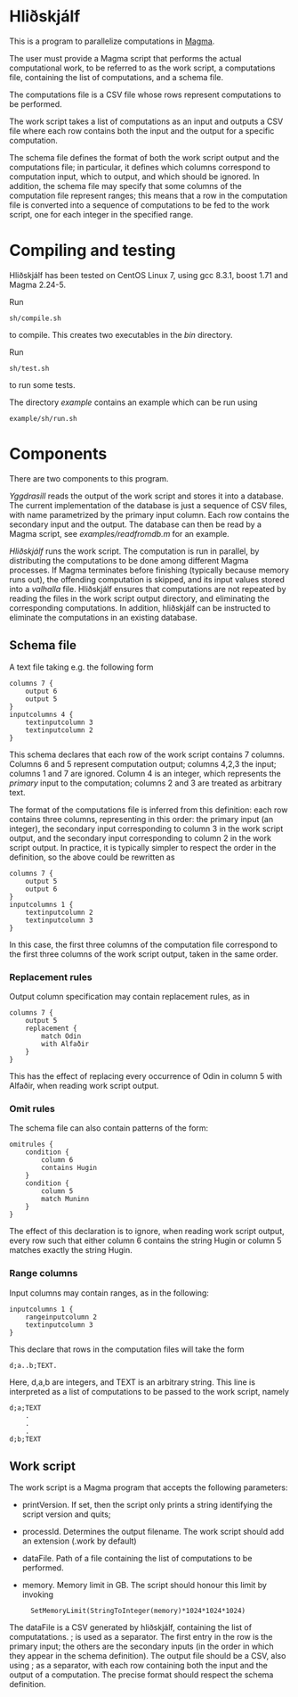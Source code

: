 # Hliðskjálf
This is a program to parallelize computations in [Magma](http://magma.maths.usyd.edu.au/magma/). 

The user must provide a Magma script that performs the actual computational work, to be referred to as the work script, a computations file, containing the list of computations, and a schema file.

The computations file is a CSV file whose rows represent computations to be performed.

The work script takes a list of computations as an input and outputs a CSV file where each row contains both the input and the output for a specific computation.

The schema file defines the format of both the work script output and the computations file; in particular, it defines which columns correspond to computation input, which to output, and which should be ignored. In addition, the schema file may specify that some columns of the computation file represent ranges; this means that a row in the computation file is converted into a sequence of computations to be fed to the work script, one for each integer in the specified range.

# Compiling and testing

Hliðskjálf has been tested on CentOS Linux 7, using gcc 8.3.1, boost 1.71 and Magma 2.24-5.

Run 

	sh/compile.sh
	
to compile. This creates two executables in the *bin* directory.

Run
	
	sh/test.sh
	
to run some tests.

The directory *example* contains an example which can be run using
	
	example/sh/run.sh

# Components
There are two components to this program.

*Yggdrasill* reads the output of the work script and stores it into a database. The current implementation of the database is just a sequence of CSV files, with name parametrized by the primary input column. Each row contains the secondary input and the output. The database can then be read by a Magma script, see *examples/readfromdb.m* for an example.

*Hliðskjálf* runs the work script. The computation is run in parallel, by distributing the computations to be done among different Magma processes. If Magma terminates before finishing (typically because memory runs out), the offending computation is skipped, and its input values stored into a *valhalla* file. Hliðskjálf ensures that computations are not repeated by reading the files in the work script output directory, and eliminating the corresponding computations. In addition, hliðskjálf can be instructed to eliminate the computations in an existing database.

## Schema file

A text file taking e.g. the following form

	columns 7 {
		output 6
		output 5
	}
	inputcolumns 4 {
		textinputcolumn 3
		textinputcolumn 2
	}

This schema declares that each row of the work script contains 7 columns. Columns 6 and 5 represent computation output; columns 4,2,3 the input; columns 1 and 7 are ignored. Column 4 is an integer, which represents the *primary* input to the computation; columns 2 and 3 are treated as arbitrary text. 

The format of the computations file is inferred from this definition: each row contains three columns, representing in this order: the primary input (an integer), the secondary input corresponding to column 3 in the work script output, and the secondary input corresponding to column 2 in the work script output. In practice, it is typically simpler to respect the order in the definition, so the above could be rewritten as 

	columns 7 {
		output 5
		output 6
	}
	inputcolumns 1 {
		textinputcolumn 2
		textinputcolumn 3
	}

In this case, the first three columns of the computation file correspond to the first three columns of the work script output, taken in the same order.

### Replacement rules
Output column specification may contain replacement rules, as in 

	columns 7 {
		output 5
		replacement {
			match Odin
			with Alfaðir
		}
	}

This has the effect of replacing every occurrence of Odin in column 5 with Alfaðir, when reading work script output.

### Omit rules
The schema file can also contain patterns of the form:

	omitrules {
		condition {
			column 6
			contains Hugin
		}
		condition {
			column 5
			match Muninn	
		}
	}

The effect of this declaration is to ignore, when reading work script output, every row such that either column 6 contains the string Hugin or column 5 matches exactly the string Hugin.

### Range columns
Input columns may contain ranges, as in the following:

	inputcolumns 1 {
		rangeinputcolumn 2
		textinputcolumn 3
	}

This declare that rows in the computation files will take the form 

	d;a..b;TEXT. 

Here, d,a,b are integers, and TEXT is an arbitrary string. This line is interpreted as a list of computations to be passed to the work script, namely

	d;a;TEXT
		.
		.
		.
	d;b;TEXT

## Work script

The work script is a Magma program that accepts the following parameters:

* printVersion. If set, then the script only prints a string identifying the script version and quits;
* processId. Determines the output filename. The work script should add an extension (.work by default)
* dataFile. Path of a file containing the list of computations to be performed.
* memory. Memory limit in GB. The script should honour this limit by invoking 

		SetMemoryLimit(StringToInteger(memory)*1024*1024*1024)

The dataFile is a CSV generated by hliðskjálf, containing the list of computatations. ; is used as a separator. The first entry in the row is the primary input; the others are the secondary inputs (in the order in which they appear in the schema definition).
The output file should be a CSV, also using ; as a separator, with each row containing both the input and the output of a computation. The precise format should respect the schema definition.



